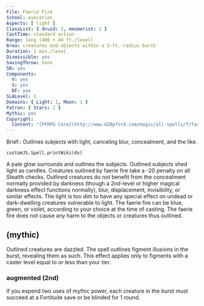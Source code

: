 ```yaml
---
File: Faerie Fire
School: evocation
Aspects: [ light ]
ClassList: { druid: 1, mesmerist: 1 }
CastTime: standard action
Range: long (400 + 40 ft./level)
Area: creatures and objects within a 5-ft.-radius burst
Duration: 1 min./level
Dismissible: yes
SavingThrow: none
SR: yes
Components:
  V: yes
  S: yes
  DF: yes
SLALevel: 1
Domains: { Light: 1, Moon: 1 }
Patron: { Stars: 2 }
Mythic: yes
Copyright:
  Content: "[PFRPG Core](http://www.d20pfsrd.com/magic/all-spells/f/faerie-fire)"
---
```

Brief:: Outlines subjects with light, canceling blur, concealment, and the like.

```dataviewjs
customJS.Spell.printWiki(dv)
```

A pale glow surrounds and outlines the subjects. Outlined subjects shed light as candles. Creatures outlined by faerie fire take a -20 penalty on all Stealth checks. Outlined creatures do not benefit from the concealment normally provided by darkness (though a 2nd-level or higher magical darkness effect functions normally), blur, displacement, invisibility, or similar effects. The light is too dim to have any special effect on undead or dark-dwelling creatures vulnerable to light. The faerie fire can be blue, green, or violet, according to your choice at the time of casting. The faerie fire does not cause any harm to the objects or creatures thus outlined.


## (mythic)

Outlined creatures are dazzled. The spell outlines figment illusions in the burst, revealing them as such. This effect applies only to figments with a caster level equal to or less than your tier.


### augmented (2nd)

If you expend two uses of mythic power, each creature in the burst must succeed at a Fortitude save or be blinded for 1 round.
